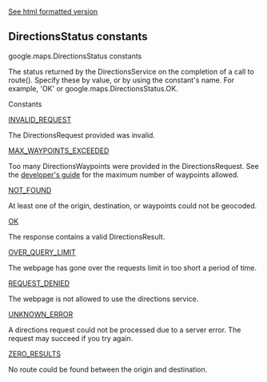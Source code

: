 [See html formatted version](https://huasofoundries.github.io/google-maps-documentation/DirectionsStatus.html)


DirectionsStatus constants
--------------------------

google.maps.DirectionsStatus constants

The status returned by the DirectionsService on the completion of a call to route(). Specify these by value, or by using the constant's name. For example, 'OK' or google.maps.DirectionsStatus.OK.

Constants

[INVALID\_REQUEST](#DirectionsStatus.INVALID_REQUEST)

The DirectionsRequest provided was invalid.

[MAX\_WAYPOINTS\_EXCEEDED](#DirectionsStatus.MAX_WAYPOINTS_EXCEEDED)

Too many DirectionsWaypoints were provided in the DirectionsRequest. See the [developer's guide](https://developers.google.com/maps/documentation/javascript/directions#UsageLimits) for the maximum number of waypoints allowed.

[NOT\_FOUND](#DirectionsStatus.NOT_FOUND)

At least one of the origin, destination, or waypoints could not be geocoded.

[OK](#DirectionsStatus.OK)

The response contains a valid DirectionsResult.

[OVER\_QUERY\_LIMIT](#DirectionsStatus.OVER_QUERY_LIMIT)

The webpage has gone over the requests limit in too short a period of time.

[REQUEST\_DENIED](#DirectionsStatus.REQUEST_DENIED)

The webpage is not allowed to use the directions service.

[UNKNOWN\_ERROR](#DirectionsStatus.UNKNOWN_ERROR)

A directions request could not be processed due to a server error. The request may succeed if you try again.

[ZERO\_RESULTS](#DirectionsStatus.ZERO_RESULTS)

No route could be found between the origin and destination.